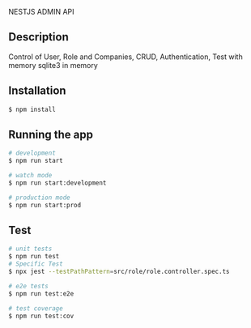 NESTJS ADMIN API

## Description

Control of User, Role and Companies, CRUD, Authentication, Test with memory sqlite3 in memory



## Installation

```bash
$ npm install
```

## Running the app

```bash
# development
$ npm run start

# watch mode
$ npm run start:development

# production mode
$ npm run start:prod
```

## Test

```bash
# unit tests
$ npm run test
# Specific Test
$ npx jest --testPathPattern=src/role/role.controller.spec.ts

# e2e tests
$ npm run test:e2e

# test coverage
$ npm run test:cov
```

